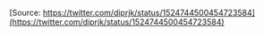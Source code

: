 [Source: https://twitter.com/diprjk/status/1524744500454723584](https://twitter.com/diprjk/status/1524744500454723584)